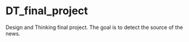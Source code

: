 # DT_final_project
Design and Thinking final project.
The goal is to detect the source of the news.

